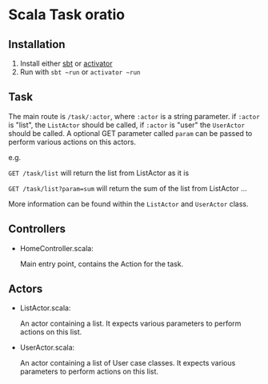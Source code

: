 # Scala Task oratio

## Installation

1. Install either [sbt](http://www.scala-sbt.org/0.13/docs/Setup.html) or [activator](https://www.playframework.com/documentation/2.5.x/Installing)
2. Run with `sbt ~run` or `activator ~run`

## Task

The main route is `/task/:actor`, where `:actor` is a string parameter. if `:actor` is "list", the `ListActor` should be called, if `:actor`
is "user" the `UserActor` should be called. A optional GET parameter called `param` can be passed to perform various actions on this actors.

e.g.

`GET /task/list` will return the list from ListActor as it is

`GET /task/list?param=sum` will return the sum of the list from ListActor
...

More information can be found within the `ListActor` and `UserActor` class.

## Controllers

- HomeController.scala:

  Main entry point, contains the Action for the task.


## Actors

- ListActor.scala:

  An actor containing a list. It expects various parameters to perform actions on this list.

- UserActor.scala:

  An actor containing a list of User case classes. It expects various parameters to perform actions on this list.

